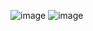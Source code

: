 ![image](https://github.com/VladiLopez/Simulacion_por_computadora_JavierVladimirLopez/assets/94854899/4781b2e0-3078-4757-a81f-ba88d4b75619)
![image](https://github.com/VladiLopez/Simulacion_por_computadora_JavierVladimirLopez/assets/94854899/0cc07871-d4f8-477f-90ab-9c4ba8624b23)
